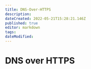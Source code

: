 ```yaml
---
title: DNS-Over-HTTPS
description: 
dateCreated: 2022-05-21T15:28:21.146Z
published: true
editor: markdown
tags: 
dateModified: 
---
```

# DNS over HTTPS
